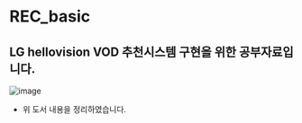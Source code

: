 # REC_basic
## LG hellovision VOD 추천시스템 구현을 위한 공부자료입니다.

![image](https://github.com/Junoflows/REC_basic/assets/108385417/74a87f5c-f989-4e29-ac4e-4312956c3615)
+ 위 도서 내용을 정리하였습니다.
